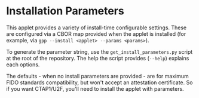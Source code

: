 # Installation Parameters

This applet provides a variety of install-time configurable settings. These are configured via a
CBOR map provided when the applet is installed (for example, via `gpp --install <applet> --params <params>`).

To generate the parameter string, use the `get_install_parameters.py` script at the root of the repository.
The help the script provides (`--help`) explains each options.

The defaults - when no install parameters are provided - are for maximum FIDO standards compatibility, but
won't accept an attestation certificate. So if you want CTAP1/U2F, you'll need to install the applet with
parameters.
